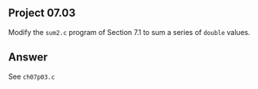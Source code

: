 ## Project 07.03
Modify the ```sum2.c``` program of Section 7.1 to sum a series of ```double``` values.

## Answer
See ```ch07p03.c```
